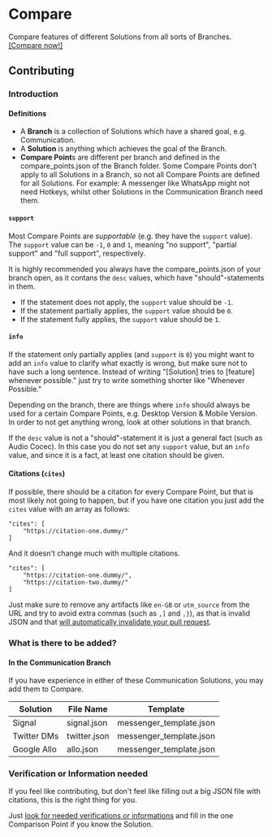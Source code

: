 # Compare

Compare features of different Solutions from all sorts of Branches. [[Compare now!]](https://timmyrs.de/Compare/)

## Contributing

### Introduction

#### Definitions

- A **Branch** is a collection of Solutions which have a shared goal, e.g. Communication.
- A **Solution** is anything which achieves the goal of the Branch.
- **Compare Point**s are different per branch and defined in the compare_points.json of the Branch folder. Some Compare Points don't apply to all Solutions in a Branch, so not all Compare Points are defined for all Solutions. For example: A messenger like WhatsApp might not need Hotkeys, whilst other Solutions in the Communication Branch need them.

#### `support`

Most Compare Points are *supportable* (e.g. they have the `support` value). The `support` value can be `-1`, `0` and `1`, meaning "no support", "partial support" and "full support", respectively.

It is highly recommended you always have the compare_points.json of your branch open, as it contans the `desc` values, which have "should"-statements in them.

- If the statement does not apply, the `support` value should be `-1`.
- If the statement partially applies, the `support` value should be  `0`.
- If the statement fully applies, the `support` value should be `1`.

#### `info`

If the statement only partially applies (and `support` is `0`) you might want to add an `info` value to clarify what exactly is wrong, but make sure not to have such a long sentence. Instead of writing "[Solution] tries to [feature] whenever possible." just try to write something shorter like "Whenever Possible."

Depending on the branch, there are things where `info` should always be used for a certain Compare Points, e.g. Desktop Version & Mobile Version. In order to not get anything wrong, look at other solutions in that branch.

If the `desc` value is not a "should"-statement it is just a general fact (such as Audio Cocec). In this case you do not set any `support` value, but an `info` value, and since it is a fact, at least one citation should be given.

#### Citations (`cites`)

If possible, there should be a citation for every Compare Point, but that is most likely not going to happen, but if you have one citation you just add the `cites` value with an array as follows:

	"cites": [
		"https://citation-one.dummy/"
	]

And it doesn't change much with multiple citations.

	"cites": [
		"https://citation-one.dummy/",
		"https://citation-two.dummy/"
	]

Just make sure to remove any artifacts like `en-GB` or `utm_source` from the URL and try to avoid extra commas (such as `,]` and `,}`), as that is invalid JSON and that [will automatically invalidate your pull request](https://github.com/timmyrs/Compare/pull/1).

### What is there to be added?

#### In the Communication Branch

If you have experience in either of these Communication Solutions, you may add them to Compare.

Solution                         | File Name      | Template
-------------------------------- | -------------- | -----------------------
Signal                           | signal.json    | messenger_template.json
Twitter DMs                      | twitter.json   | messenger_template.json
Google Allo                      | allo.json      | messenger_template.json

### Verification or Information needed

If you feel like contributing, but don't feel like filling out a big JSON file with citations, this is the right thing for you.

Just [look for needed verifications or informations](https://github.com/timmyrs/Compare/search?utf8=%E2%9C%93&q=%22Verification+needed.%22+OR+%22Information+needed.%22&type=) and fill in the one Comparison Point if you know the Solution.
